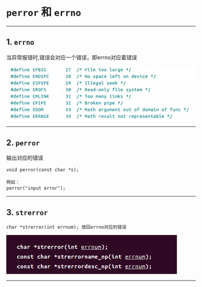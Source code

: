 # `perror` 和 `errno`

---

## 1. `errno`

当异常报错时,错误会对应一个错误，即errno对应着错误

![error](images/2023-09-10-18-46-26.png)

---

## 2. `perror`

输出对应的错误

```Linux
void perror(const char *s);     

例如：
perror("input error");
```

---

## 3. `strerror`

```Linux
char *strerror(int errnum); 放回errno对应的错误
```

![strerror](images/2023-09-10-19-48-08.png)

---
